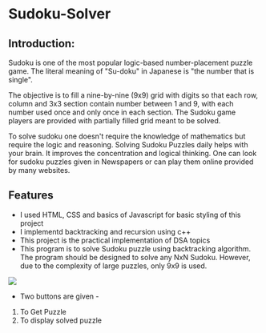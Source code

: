 # Sudoku-Solver

## Introduction:

Sudoku is one of the most popular logic-based number-placement puzzle game. The literal meaning of "Su-doku" in Japanese is "the number that is single".

The objective is to fill a nine-by-nine (9x9) grid with digits so that each row, column and 3x3 section contain number between 1 and 9, with each number used once and only once in each section. The Sudoku game players are provided with partially filled grid meant to be solved.

To solve sudoku one doesn't require the knowledge of mathematics but require the logic and reasoning. Solving Sudoku Puzzles daily helps with your brain. It improves the concentration and logical thinking. One can look for sudoku puzzles given in Newspapers or can play them online provided by many websites.


## Features

* I used HTML, CSS and basics of Javascript for basic styling of this project
* I implementd backtracking and recursion using c++
* This project is the practical implementation of DSA topics
* This program is to solve Sudoku puzzle using backtracking algorithm. The program should be designed to solve any NxN Sudoku. However, due to the complexity of large     puzzles, only 9x9  is used.

<img src = "C:\Users\Lenovo\Pictures\Screenshots">

*  Two buttons are given -
1) To Get Puzzle
2) To display solved puzzle
